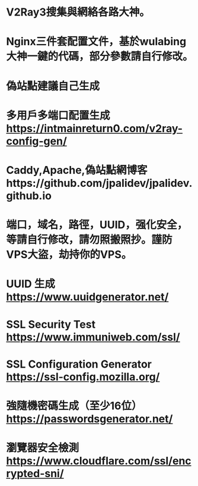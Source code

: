 # V2Ray3搜集與網絡各路大神。
# Nginx三件套配置文件，基於wulabing大神一鍵的代碼，部分參數請自行修改。
# 偽站點建議自己生成
# 多用戶多端口配置生成 https://intmainreturn0.com/v2ray-config-gen/
 # Caddy,Apache,偽站點網博客https://github.com/jpalidev/jpalidev.github.io
# 端口，域名，路徑，UUID，强化安全，等請自行修改，請勿照搬照抄。謹防VPS大盜，劫持你的VPS。
# UUID 生成 https://www.uuidgenerator.net/
# SSL Security Test https://www.immuniweb.com/ssl/
# SSL Configuration Generator https://ssl-config.mozilla.org/
# 強隨機密碼生成（至少16位）https://passwordsgenerator.net/
# 瀏覽器安全檢測 https://www.cloudflare.com/ssl/encrypted-sni/
